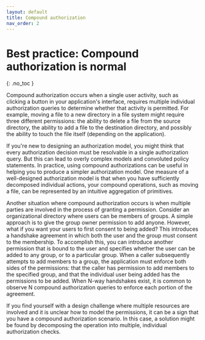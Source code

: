 ```yaml
---
layout: default
title: Compound authorization
nav_order: 2
---
```


# Best practice: Compound authorization is normal

{: .no_toc }

Compound authorization occurs when a single user activity, such as clicking a button in your application's interface, requires multiple individual authorization queries to determine whether that activity is permitted. For example, moving a file to a new directory in a file system might require three different permissions: the ability to delete a file from the source directory, the ability to add a file to the destination directory, and possibly the ability to touch the file itself (depending on the application).

If you're new to designing an authorization model, you might think that every authorization decision must be resolvable in a single authorization query. But this can lead to overly complex models and convoluted policy statements. In practice, using compound authorizations can be useful in helping you to produce a simpler authorization model. One measure of a well-designed authorization model is that when you have sufficiently decomposed individual actions, your compound operations, such as moving a file, can be represented by an intuitive aggregation of primitives.

Another situation where compound authorization occurs is when multiple parties are involved in the process of granting a permission. Consider an organizational directory where users can be members of groups. A simple approach is to give the group owner permission to add anyone. However, what if you want your users to first consent to being added? This introduces a handshake agreement in which both the user and the group must consent to the membership. To accomplish this, you can introduce another permission that is bound to the user and specifies whether the user can be added to any group, or to a particular group. When a caller subsequently attempts to add members to a group, the application must enforce both sides of the permissions: that the caller has permission to add members to the specified group, and that the individual user being added has the permissions to be added. When N-way handshakes exist, it is common to observe N compound authorization queries to enforce each portion of the agreement.

If you find yourself with a design challenge where multiple resources are involved and it is unclear how to model the permissions, it can be a sign that you have a compound authorization scenario. In this case, a solution might be found by decomposing the operation into multiple, individual authorization checks.
